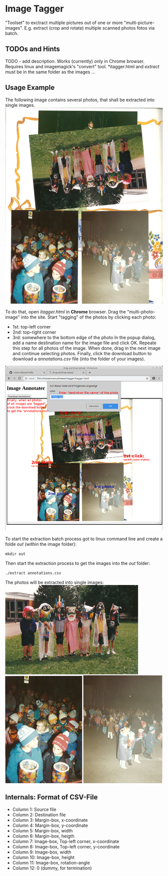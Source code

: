 # Image Tagger
"Toolset" to exctract multiple pictures out of one or more "multi-picture-images".
E.g. extract (crop and rotate) multiple scanned photos fotos via batch.

## TODOs and Hints
TODO - add description.
Works (currently) only in Chrome browser.
Requires linux and imagemagick's "convert" tool.
*itagger.html and *extract* must be in the same folder as the images ...

## Usage Example
The following image contains several photos, that shall be extracted into single images.
![Collage](doc/collage.jpg)

To do that, open *itagger.html* in **Chrome** browser.
Drag the "multi-photo-image" into the site.
Start "tagging" of the photos by clicking each photo:
- 1st: top-left corner
- 2nd: top-right corner
- 3rd: somewhere to the bottom edge of the photo
In the popup dialog, add a name destination name for the image file and click OK.
Repeate this step for all photos of the image. When done, drag in the next image
and continue selecting photos.
Finally, click the download button to download a *annotations.csv* file (into the folder of your images).

![Workflow](doc/itagger.png)

To start the extraction batch process got to linux command line and create a folde *out* (within the
image folder):
```
mkdir out
```
Then start the extraction process to get the images into the *out* folder:
```
./extract annotations.csv
```

The photos will be extracted into single images:
![Photo1](doc/out/collage_1.jpg)
![Photo2](doc/out/collage_2.jpg)
![Photo3](doc/out/collage_3.jpg)
 


## Internals: Format of CSV-File
- Column 1: Source file
- Column 2: Destination file
- Column 3: Margin-box, x-coordinate
- Column 4: Margin-box, y-coordinate
- Column 5: Margin-box, width
- Column 6: Margin-box, heigth
- Column 7: Image-box, Top-left corner, x-coordinate
- Column 8: Image-box, Top-left corner, y-coordinate
- Column 9: Image-box, width
- Column 10: Image-box, height
- Column 11: Image-box, rotation-angle
- Column 12: 0 (dummy, for termination)
